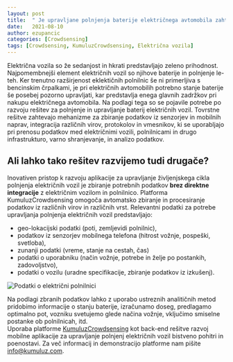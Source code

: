 ```yaml
---
layout: post
title:  " Je upravljane polnjenja baterije električnega avtomobila zahtevno?"
date:   2021-08-10
author: ezupancic
categories: [Crowdsensing]
tags: [Crowdsensing, KumuluzCrowdsensing, Električna vozila]
---
```


Električna vozila so že sedanjost in hkrati predstavljajo zeleno prihodnost. Najpomembnejši element električnih vozil so njihove baterije in polnjenje le-teh. Ker trenutno razširjenost eklektičnih polnilnic še ni primerljiva s bencinskim črpalkami, je pri električnih avtomobilih potrebno stanje baterije še posebej pozorno upravljati, kar predstavlja enega glavnih zadržkov pri nakupu električnega avtomobila. Na podlagi tega so se pojavile potrebe po razvoju rešitev za polnjenje in upravljanje baterij električnih vozil. Tovrstne rešitve zahtevajo mehanizme za zbiranje podatkov iz senzorjev in mobilnih naprav, integracija različnih virov, protokolov in vmesnikov, ki se uporabljajo pri prenosu podatkov med električnimi vozili, polnilnicami in drugo infrastrukturo, varno shranjevanje, in analizo podatkov.

<!--more-->


## Ali lahko tako rešitev razvijemo tudi drugače?

Inovativen pristop k razvoju aplikacije za upravljanje življenjskega cikla polnjenja električnih vozil je zbiranje potrebnih podatkov **brez direktne integracije** z električnim vozilom in polnilnico. Platforma KumuluzCrowdsensing omogoča avtomatsko zbiranje in procesiranje podatkov iz različnih virov in različnih vrst. Relevantni podatki za potrebe upravljanja polnjenja električnih vozil predstavljajo:  
- geo-lokacijski podatki (poti, zemljevidi polnilnic), 
- podatkov iz senzorjev mobilnega telefona (hitrost vožnje, pospeški, svetloba), 
- zunanji podatki (vreme, stanje na cestah, čas)
- podatki o uporabniku (način vožnje, potrebe in želje po postankih, zadovoljstvo),
- podatki o vozilu (uradne specifikacije, zbiranje podatkov iz izkušenj). 


![Podatki o električni polnilnici]({{site.baseurl}}/assets/images/posts-elektricna-vozila/kumuluzCrowdsensing-polnilnice2.png)

Na podlagi zbranih podatkov lahko z uporabo ustreznih analitičnih metod pridobimo informacije o stanju baterije, izračunamo doseg, predlagamo optimalno pot, vozniku svetujemo glede načina vožnje, vključimo smiselne postanke ob polnilnicah, itd.  
Uporaba platforme [KumuluzCrowdsensing](https://crowdsensing.kumuluz.com/) kot back-end rešitve razvoj mobilne aplikacije za upravljanje polnjenj električnih vozil bistveno pohitri in poenostavi. Za več informacij in demonstracijo platforme nam pišite <info@kumuluz.com>. 




